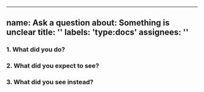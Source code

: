 ---
name: Ask a question
about: Something is unclear
title: ''
labels: 'type:docs'
assignees: ''
--

<!-- Please answer these questions before submitting your issue. Thanks! -->

### 1. What did you do?
<!--If possible, provide a recipe for reproducing the error. -->


### 2. What did you expect to see?



### 3. What did you see instead?


